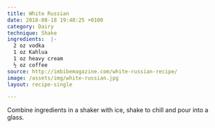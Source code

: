 ```yaml
---
title: White Russian
date: 2018-08-18 19:48:25 +0100
category: Dairy
technique: Shake
ingredients:  |-
  2 oz vodka
  1 oz Kahlua
  1 oz heavy cream
  ½ oz coffee
source: http://imbibemagazine.com/white-russian-recipe/
image: /assets/img/white-russian.jpg
layout: recipe-single

---
```

Combine ingredients in a shaker with ice, shake to chill and pour into a glass.

